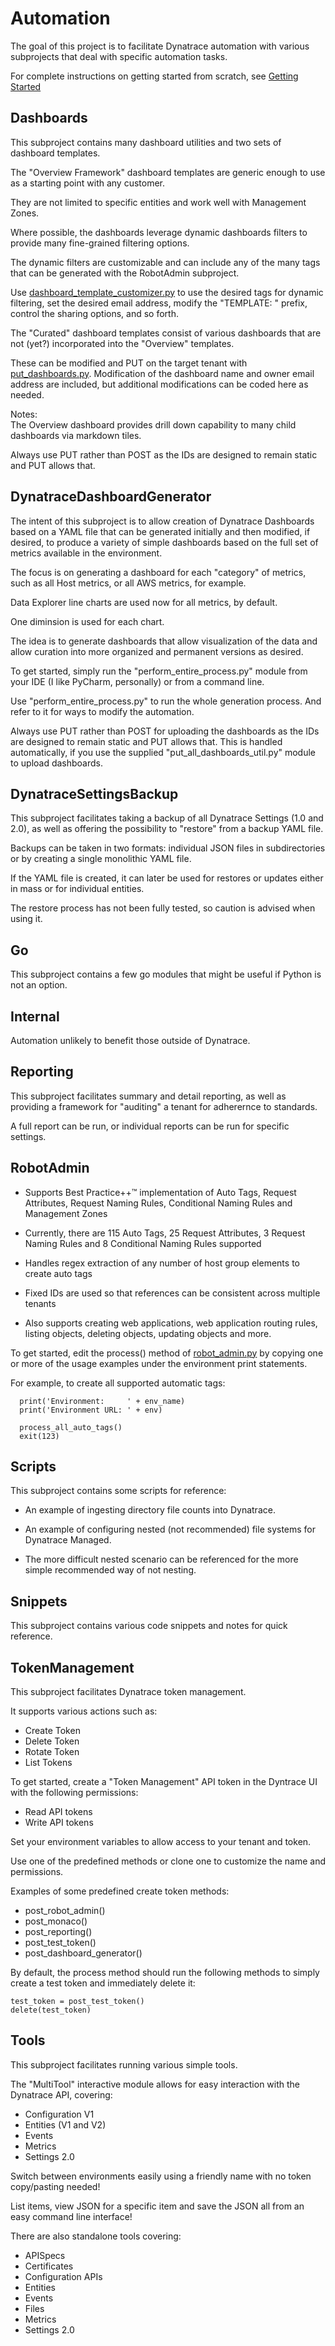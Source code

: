 # Automation
The goal of this project is to facilitate Dynatrace automation with various subprojects that deal with specific automation tasks.

For complete instructions on getting started from scratch, see [Getting Started](GettingStarted.md)

## Dashboards
This subproject contains many dashboard utilities and two sets of dashboard templates.

The "Overview Framework" dashboard templates are generic enough to use as a starting point with any customer.  

They are not limited to specific entities and work well with Management Zones.  

Where possible, the dashboards leverage dynamic dashboards filters to provide many fine-grained filtering options.

The dynamic filters are customizable and can include any of the many tags that can be generated with the RobotAdmin subproject.  

Use [dashboard_template_customizer.py](https://github.com/Dynatrace-Dave-Mauney/Automation/blob/main/Dashboards/dashboard_template_customizer.py) to use the desired tags for dynamic filtering, set the desired email address, modify the "TEMPLATE: " prefix, control the sharing options, and so forth.  

The "Curated" dashboard templates consist of various dashboards that are not (yet?) incorporated into the "Overview" templates.

These can be modified and PUT on the target tenant with [put_dashboards.py](https://github.com/Dynatrace-Dave-Mauney/Automation/blob/main/Dashboards/put_dashboards.py).  Modification of the dashboard name and owner email address are included, but additional modifications can be coded here as needed.

Notes:  
The Overview dashboard provides drill down capability to many child dashboards via markdown tiles.  

Always use PUT rather than POST as the IDs are designed to remain static and PUT allows that.

## DynatraceDashboardGenerator
The intent of this subproject is to allow creation of Dynatrace Dashboards based on a YAML file that can be generated initially and then modified, if desired, to produce a variety of simple dashboards based on the full set of metrics available in the environment.

The focus is on generating a dashboard for each "category" of metrics, such as all
Host metrics, or all AWS metrics, for example.

Data Explorer line charts are used now for all metrics, by default.

One diminsion is used for each chart.

The idea is to generate dashboards that allow visualization of the data and allow curation into more organized and permanent versions as desired.

To get started, simply run the "perform_entire_process.py" module from your IDE (I like PyCharm, personally) or from a command line.

Use "perform_entire_process.py" to run the whole generation process.
And refer to it for ways to modify the automation.  

Always use PUT rather than POST for uploading the dashboards as the IDs are designed to remain static and PUT allows that.  This is handled automatically, if you use the supplied "put_all_dashboards_util.py" module to upload dashboards.  

## DynatraceSettingsBackup

This subproject facilitates taking a backup of all Dynatrace Settings (1.0 and 2.0), as well as offering the possibility to "restore" from a backup YAML file.

Backups can be taken in two formats:  individual JSON files in subdirectories or by creating a single monolithic YAML file.

If the YAML file is created, it can later be used for restores or updates either in mass or for individual entities.

The restore process has not been fully tested, so caution is advised when using it.

## Go

This subproject contains a few go modules that might be useful if Python is not an option.

## Internal

Automation unlikely to benefit those outside of Dynatrace.

## Reporting

This subproject facilitates summary and detail reporting, as well as providing a framework for "auditing" a tenant for adherernce to standards.

A full report can be run, or individual reports can be run for specific settings.

## RobotAdmin

- Supports Best Practice++™ implementation of Auto Tags, Request Attributes, Request Naming Rules, Conditional Naming Rules and Management Zones


- Currently, there are 115 Auto Tags, 25 Request Attributes, 3 Request Naming Rules and 8 Conditional Naming Rules supported


- Handles regex extraction of any number of host group elements to create auto tags


- Fixed IDs are used so that references can be consistent across multiple tenants


- Also supports creating web applications, web application routing rules, listing objects, deleting objects, updating objects and more.


To get started, edit the process() method of [robot_admin.py](https://github.com/Dynatrace-Dave-Mauney/Automation/blob/main/RobotAdmin/robot_admin.py) by copying one or more of the usage examples under the environment print statements.

For example, to create all supported automatic tags:

```  
  print('Environment:     ' + env_name)
  print('Environment URL: ' + env)

  process_all_auto_tags()
  exit(123)
```

## Scripts

This subproject contains some scripts for reference:

- An example of ingesting directory file counts into Dynatrace.

 
- An example of configuring nested (not recommended) file systems for Dynatrace Managed.


- The more difficult nested scenario can be referenced for the more simple recommended way of not nesting.

## Snippets

This subproject contains various code snippets and notes for quick reference.

## TokenManagement

This subproject facilitates Dynatrace token management.

It supports various actions such as:

- Create Token
- Delete Token
- Rotate Token
- List Tokens

To get started, create a "Token Management" API token in the Dyntrace UI with the following permissions:

- Read API tokens
- Write API tokens

Set your environment variables to allow access to your tenant and token.

Use one of the predefined methods or clone one to customize the name and permissions.

Examples of some predefined create token methods:

- post_robot_admin()
- post_monaco()
- post_reporting()
- post_test_token()
- post_dashboard_generator()

By default, the process method should run the following methods to simply create a test token and immediately delete it:

```
test_token = post_test_token()
delete(test_token)
```

## Tools

This subproject facilitates running various simple tools.

The "MultiTool" interactive module allows for easy interaction with the Dynatrace API, covering:

- Configuration V1
- Entities (V1 and V2)
- Events
- Metrics
- Settings 2.0

Switch between environments easily using a friendly name with no token copy/pasting needed!

List items, view JSON for a specific item and save the JSON all from an easy command line interface!

There are also standalone tools covering: 

- APISpecs
- Certificates
- Configuration APIs
- Entities
- Events
- Files
- Metrics
- Settings 2.0